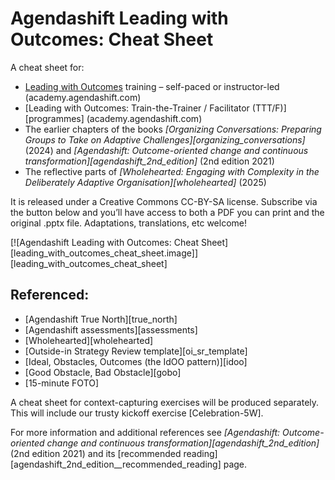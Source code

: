 # Agendashift Leading with Outcomes: Cheat Sheet

A cheat sheet for:

  * [Leading with Outcomes](/lwo) training – self-paced or instructor-led (academy.agendashift.com)
  * [Leading with Outcomes: Train-the-Trainer / Facilitator (TTT/F)][programmes] (academy.agendashift.com)
  * The earlier chapters of the books *[Organizing Conversations: Preparing Groups to Take on Adaptive Challenges][organizing_conversations]* (2024) and *[Agendashift: Outcome-oriented change and continuous transformation][agendashift_2nd_edition]* (2nd edition 2021)
  * The reflective parts of *[Wholehearted: Engaging with Complexity in the Deliberately Adaptive Organisation][wholehearted]* (2025)

It is released under a Creative Commons CC-BY-SA license. Subscribe via the button below and you’ll have access to both a PDF you can print and the original .pptx file. Adaptations, translations, etc welcome!

[![Agendashift Leading with Outcomes: Cheat Sheet][leading_with_outcomes_cheat_sheet.image]][leading_with_outcomes_cheat_sheet]

## Referenced:

  * [Agendashift True North][true_north]
  * [Agendashift assessments][assessments]
  * [Wholehearted][wholehearted]
  * [Outside-in Strategy Review template][oi_sr_template]
  * [Ideal, Obstacles, Outcomes (the IdOO pattern)][idoo]
  * [Good Obstacle, Bad Obstacle][gobo]
  * [15-minute FOTO]

A cheat sheet for context-capturing exercises will be produced separately. This will include our trusty kickoff exercise [Celebration-5W].

For more information and additional references see *[Agendashift: Outcome-oriented change and continuous transformation][agendashift_2nd_edition]* (2nd edition 2021) and its [recommended reading][agendashift_2nd_edition__recommended_reading] page.
